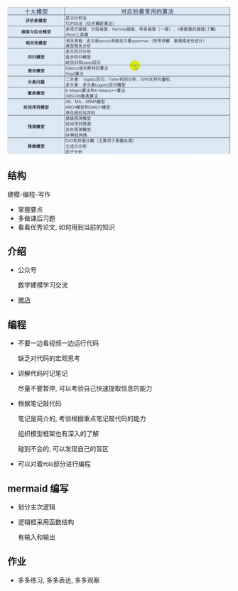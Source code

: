 ![](assets/2022-08-03-16-41-47.png)

## 结构

建模-编程-写作

- 掌握要点
- 多做课后习题
- 看看优秀论文, 如何用到当前的知识

## 介绍

- 公众号

  数学建模学习交流

- [微店](https://weidian.com/?userid=1372657210)

## 编程

- 不要一边看视频一边运行代码

  缺乏对代码的宏观思考

- 讲解代码时记笔记

  尽量不要暂停, 可以考验自己快速提取信息的能力

- 根据笔记敲代码

  笔记是简介的, 考验根据重点笔记敲代码的能力

  组织模型框架也有深入的了解

  碰到不会的, 可以发现自己的盲区

- 可以对着`代码`部分进行编程

## mermaid 编写

- 划分主次逻辑
- 逻辑框采用函数结构

  有输入和输出

## 作业

- 多多练习, 多多表达, 多多观察
